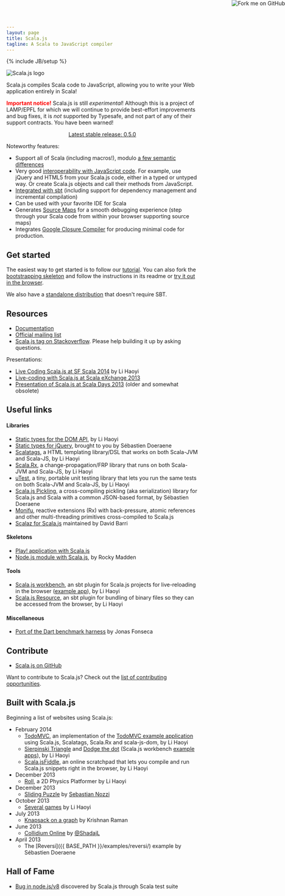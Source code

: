 ```yaml
---
layout: page
title: Scala.js
tagline: A Scala to JavaScript compiler
---
```

{% include JB/setup %}

<img id="front-page-logo" alt="Scala.js logo" title="Scala.js logo"
    src="{{ BASE_PATH }}/images/scala-js-logo.svg" />

Scala.js compiles Scala code to JavaScript, allowing you to write your
Web application entirely in Scala!

<p><b><span style="color: red">Important notice!</span></b> Scala.js is still <i>experimental</i>!
Although this is a project of LAMP/EPFL for which we will continue to provide
best-effort improvements and bug fixes, it is <i>not</i> supported by Typesafe,
and not part of any of their support contracts. You have been warned!</p>

<p style="text-align: center"><a href="{{ BASE_PATH }}/news/2014/06/13/announcing-scalajs-0.5.0/" class="btn btn-large btn-success">Latest stable release: 0.5.0</a></p>

Noteworthy features:

*   Support all of Scala (including macros!),
    modulo [a few semantic differences](./doc/semantics.html)
*   Very good [interoperability with JavaScript code](./doc/js-interoperability.html).
    For example, use jQuery and HTML5 from your Scala.js code, either in a
    typed or untyped way. Or create Scala.js objects and call their methods
    from JavaScript.
*   [Integrated with sbt](./doc/sbt-plugin.html)
    (including support for dependency management and incremental compilation)
*   Can be used with your favorite IDE for Scala
*   Generates [Source Maps](http://www.html5rocks.com/en/tutorials/developertools/sourcemaps/)
    for a smooth debugging experience (step through your Scala code from within
    your browser supporting source maps)
*   Integrates [Google Closure Compiler](https://developers.google.com/closure/compiler/)
    for producing minimal code for production.

## Get started

The easiest way to get started is to follow our [tutorial](./doc/tutorial.html). You can also fork the
[bootstrapping skeleton](https://github.com/sjrd/scala-js-example-app)
and follow the instructions in its readme or [try it out in the browser](http://www.scala-js-fiddle.com/).

We also have a [standalone distribution](./downloads.html) that doesn't require SBT.

## Resources

*   [Documentation](./doc/)
*   [Official mailing list](https://groups.google.com/forum/?fromgroups#!forum/scala-js)
*   [Scala.js tag on Stackoverflow](http://stackoverflow.com/questions/tagged/scala.js). Please help building it up by asking questions.

Presentations:

*   [Live Coding Scala.js at SF Scala 2014](http://vimeo.com/87845442) by Li Haoyi
*   [Live-coding with Scala.js at Scala eXchange 2013](http://skillsmatter.com/podcast/scala/scala-js-write-in-scala-for-the-browser-4567)
*   [Presentation of Scala.js at Scala Days 2013](http://www.parleys.com/play/51c380bfe4b0ed8770356866) (older and somewhat obsolete)

## Useful links

#### Libraries

* [Static types for the DOM API](https://github.com/scala-js/scala-js-dom),
  by Li Haoyi
* [Static types for jQuery](https://github.com/scala-js/scala-js-jquery),
  brought to you by Sébastien Doeraene
* [Scalatags](https://github.com/lihaoyi/scalatags), a HTML templating
  library/DSL that works on both Scala-JVM and Scala-JS, by Li Haoyi
* [Scala.Rx](https://github.com/lihaoyi/scala.rx), a change-propagation/FRP library that runs on both Scala-JVM and Scala-JS, by Li Haoyi
* [uTest](https://github.com/lihaoyi/utest#%C2%B5test-011), a tiny, portable unit testing library that lets you run the same tests on both Scala-JVM and Scala-JS, by Li Haoyi
* [Scala.js Pickling](https://github.com/scala-js/scala-js-pickling),
  a cross-compiling pickling (aka serialization) library for Scala.js and Scala
  with a common JSON-based format, by Sébastien Doeraene
* [Monifu](https://github.com/alexandru/monifu), reactive extensions (Rx) with back-pressure, atomic references and other multi-threading primitives cross-compiled to Scala.js
* [Scalaz for Scala.js](https://github.com/japgolly/scalaz/tree/v7.1.0-RC1-js) maintained by David Barri

#### Skeletons

* [Play! application with Scala.js](https://github.com/vmunier/play-with-scalajs-example)
* [Node.js module with Scala.js](https://github.com/rockymadden/scala-node-example),
  by Rocky Madden

#### Tools

* [Scala.js workbench](https://github.com/lihaoyi/scala-js-workbench),
  an sbt plugin for Scala.js projects for live-reloading in the browser ([example app](https://github.com/lihaoyi/workbench-example-app)), by Li Haoyi
* [Scala.js Resource](https://github.com/lihaoyi/scala-js-resource), an sbt plugin for bundling of binary files so they can be accessed from the browser, by Li Haoyi

#### Miscellaneous

* [Port of the Dart benchmark harness](https://github.com/jonas/scala-js-benchmarks)
  by Jonas Fonseca

## Contribute

* [Scala.js on GitHub](https://github.com/scala-js/scala-js)

Want to contribute to Scala.js? Check out the
[list of contributing opportunities](./contribute/).

## <a name="built_with_scalajs"></a> Built with Scala.js

Beginning a list of websites using Scala.js:

* February 2014
  - [TodoMVC](http://lihaoyi.github.io/workbench-example-app/todo.html), an implementation of the [TodoMVC example application](http://todomvc.com/) using Scala.js, Scalatags, Scala.Rx and scala-js-dom, by Li Haoyi
  - [Sierpinski Triangle](http://lihaoyi.github.io/workbench-example-app/triangle.html) and [Dodge the dot](http://lihaoyi.github.io/workbench-example-app/dodge.html) (Scala.js workbench [example apps](https://github.com/lihaoyi/workbench-example-app)), by Li Haoyi
  - [Scala.jsFiddle](http://www.scala-js-fiddle.com/), an online scratchpad that lets you compile and run Scala.js snippets right in the browser, by Li Haoyi
* December 2013
  - [Roll](http://lihaoyi.github.io/roll/), a 2D Physics Platformer
    by Li Haoyi
* December 2013
  - [Sliding Puzzle](https://github.com/sebnozzi/sliding-puzzle)
    by [Sebastian Nozzi](http://www.sebnozzi.com/)
* October 2013
  - [Several games](http://lihaoyi.github.io/scala-js-games/)
    by Li Haoyi
* July 2013
  - [Knapsack on a graph](http://krishnanraman.github.io/scala-js/examples/helloworld/helloworld.html)
    by Krishnan Raman
* June 2013
  - [Collidium Online](http://collidium.shadaj.me/) by
    [@ShadajL](https://twitter.com/ShadajL)
* April 2013
  - The [Reversi]({{ BASE_PATH }}/examples/reversi/) example by Sébastien Doeraene

## Hall of Fame

* [Bug in node.js/v8](http://github.com/joyent/node/issues/7528) discovered by Scala.js through Scala test suite

<a href="https://github.com/scala-js/scala-js-website"><img style="position: absolute; top: 0; right: 0; border: 0;" src="https://s3.amazonaws.com/github/ribbons/forkme_right_orange_ff7600.png" alt="Fork me on GitHub"></a>
